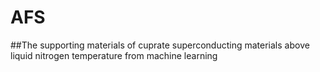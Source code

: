 # AFS  
##The supporting materials of cuprate superconducting materials above liquid nitrogen temperature from machine learning
